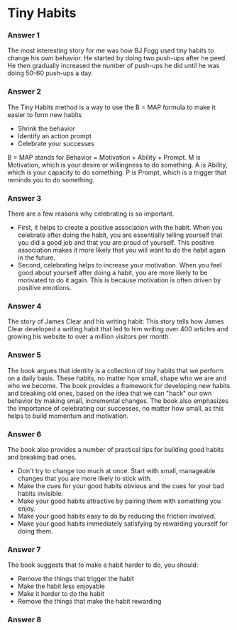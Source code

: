 # Tiny Habits

### Answer 1
The most interesting story for me was how BJ Fogg used tiny habits to change his own behavior. He started by doing two push-ups after he peed. He then gradually increased the number of push-ups he did until he was doing 50-60 push-ups a day.

### Answer 2
The Tiny Habits method is a way to use the B = MAP formula to make it easier to form new habits
- Shrink the behavior
- Identify an action prompt
- Celebrate your successes


B = MAP stands for Behavior = Motivation + Ability + Prompt.
M is Motivation, which is your desire or willingness to do something.
A is Ability, which is your capacity to do something.
P is Prompt, which is a trigger that reminds you to do something.

### Answer 3
There are a few reasons why celebrating is so important.
- First, it helps to create a positive association with the habit. When you celebrate after doing the habit, you are essentially telling yourself that you did a good job and that you are proud of yourself. This positive association makes it more likely that you will want to do the habit again in the future.
- Second, celebrating helps to increase your motivation. When you feel good about yourself after doing a habit, you are more likely to be motivated to do it again. This is because motivation is often driven by positive emotions.


### Answer 4
The story of James Clear and his writing habit: This story tells how James Clear developed a writing habit that led to him writing over 400 articles and growing his website to over a million visitors per month.

### Answer 5
The book argues that identity is a collection of tiny habits that we perform on a daily basis. These habits, no matter how small, shape who we are and who we become. The book provides a framework for developing new habits and breaking old ones, based on the idea that we can "hack" our own behavior by making small, incremental changes. The book also emphasizes the importance of celebrating our successes, no matter how small, as this helps to build momentum and motivation. 

### Answer 6
The book also provides a number of practical tips for building good habits and breaking bad ones. 
- Don't try to change too much at once. Start with small, manageable changes that you are more likely to stick with.
- Make the cues for your good habits obvious and the cues for your bad habits invisible.
- Make your good habits attractive by pairing them with something you enjoy.
- Make your good habits easy to do by reducing the friction involved.
- Make your good habits immediately satisfying by rewarding yourself for doing them.

### Answer 7
The book suggests that to make a habit harder to do, you should:
- Remove the things that trigger the habit
- Make the habit less enjoyable 
- Make it harder to do the habit
- Remove the things that make the habit rewarding

### Answer 8
